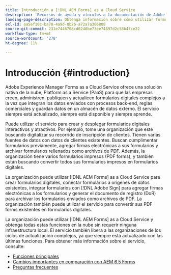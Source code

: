 ```yaml
---
title: Introducción a [!DNL AEM Forms] as a Cloud Service
description: 'Recursos de ayuda y vínculos a la documentación de Adobe Experience Manager Forms as a Cloud Service '
landing-page-description: Obtenga información sobre cómo utilizar formularios en AEM as a Cloud Service.
exl-id: aa5ef10c-ba78-4a9d-8b2b-a72a7a306888
source-git-commit: 231e7446708cd0240be73ee74897d2c58b47ce22
workflow-type: tm+mt
source-wordcount: '278'
ht-degree: 11%

---
```


# Introducción {#introduction}

Adobe Experience Manager Forms as a Cloud Service ofrece una solución nativa de la nube, Platform as a Service (PaaS) para que las empresas creen, administren, publiquen y actualicen formularios digitales complejos a la vez que integran los datos enviados con procesos back-end, reglas comerciales y guardan datos en un almacén de datos externo. El servicio siempre está actualizado, siempre está disponible y siempre aprende.

Puede utilizar el servicio para crear y desplegar formularios digitales interactivos y atractivos. Por ejemplo, tome una organización que esté buscando digitalizar su recorrido de inscripción de clientes. Tienen varias fuentes de datos con datos de clientes existentes. Buscan cumplimentar formularios previamente, agregar firmas electrónicas a sus formularios y archivar formularios rellenados como archivos de PDF. Además, la organización tiene varios formularios impresos (PDF forms), y también están buscando convertir todos sus formularios impresos en formularios digitales.

La organización puede utilizar [!DNL AEM Forms] as a Cloud Service para crear formularios digitales, conectar formularios a orígenes de datos existentes, integrar formularios con [!DNL Adobe Sign] para agregar firmas electrónicas a los formularios y generar el documento de registro (DoR) para archivar los formularios enviados como archivos de PDF. La organización también puede utilizar el servicio para convertir sus PDF forms existentes en formularios digitales.

La organización puede utilizar [!DNL AEM Forms] as a Cloud Service y obtenga todas estas funciones en la nube sin requerir ninguna infraestructura local. El servicio también libera a las organizaciones de los ciclos de actualización complejos, ya que siempre está actualizado con las últimas funciones. Para obtener más información sobre el servicio, consulte:

* [Funciones principales](key-features.md)
* [Cambios importantes en comparación con AEM 6.5 Forms](notable-changes.md)
* [Preguntas frecuentes](faq.md)
